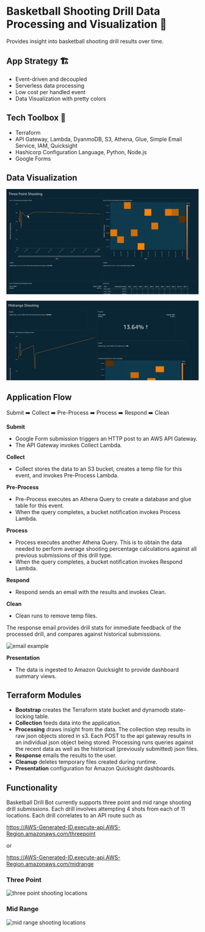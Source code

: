 # Basketball Shooting Drill Data Processing and Visualization :basketball:

Provides insight into basketball shooting drill results over time.

## App Strategy :building_construction:
- Event-driven and decoupled
- Serverless data processing
- Low cost per handled event
- Data Visualization with pretty colors

## Tech Toolbox :toolbox:
- Terraform
- API Gateway, Lambda, DyanmoDB, S3, Athena, Glue, Simple Email Service, IAM, Quicksight
- Hashicorp Configuration Language, Python, Node.js
- Google Forms

## Data Visualization

[![3 Point Dashboard (Click to link to live dashboard)](/img/threepoint_dashboard.png)](https://us-east-1.quicksight.aws.amazon.com/sn/embed/share/accounts/272773485930/dashboards/7ff57b68-48d9-44e0-874d-0f335f1b5471?directory_alias=samtowne-dev)

[![Midrange Dashboard (Click to link to live dashboard)](/img/midrange_dashboard.png)](https://us-east-1.quicksight.aws.amazon.com/sn/embed/share/accounts/272773485930/dashboards/994bad2e-57b3-45c7-bc21-168516fe5a83?directory_alias=samtowne-dev)

## Application Flow

Submit :arrow_right: Collect :arrow_right: Pre-Process :arrow_right: Process :arrow_right: Respond :arrow_right: Clean

**Submit**
- Google Form submission triggers an HTTP post to an AWS API Gateway. 
- The API Gateway invokes Collect Lambda.

**Collect**
- Collect stores the data to an S3 bucket, creates a temp file for this event, and invokes Pre-Process Lambda.

**Pre-Process**
- Pre-Process executes an Athena Query to create a database and glue table for this event.
- When the query completes, a bucket notification invokes Process Lambda.

**Process**
- Process executes another Athena Query. This is to obtain the data needed to perform average shooting percentage calculations against all previous submissions of this drill type.
- When the query completes, a bucket notification invokes Respond Lambda.

**Respond**
- Respond sends an email with the results and invokes Clean. 

**Clean**
- Clean runs to remove temp files.

The response email provides drill stats for immediate feedback of the processed drill, and compares against historical submissions.

![email example](img/email_example.png)

**Presentation**
- The data is ingested to Amazon Quicksight to provide dashboard summary views.

## Terraform Modules
 - **Bootstrap** creates the Terraform state bucket and dynamodb state-locking table.
 - **Collection** feeds data into the application.
 - **Processing** draws insight from the data. The collection step results in raw json objects stored in s3. Each POST to the api gateway results in an individual json object being stored. Processing runs queries against the recent data as well as the historicall (previously submitted) json files.
 - **Response** emails the results to the user.
 - **Cleanup** deletes temporary files created during runtime.
 - **Presentation** configuration for Amazon Quicksight dashboards.

## Functionality
Basketball Drill Bot currently supports three point and mid range shooting drill submissions. Each drill involves attempting 4 shots from each of 11 locations. Each drill correlates to an API route such as 

https://AWS-Generated-ID.execute-api.AWS-Region.amazonaws.com/threepoint

or 

https://AWS-Generated-ID.execute-api.AWS-Region.amazonaws.com/midrange


### Three Point

![three point shooting locations](img/three_point.png)

### Mid Range

![mid range shooting locations](img/mid_range.png)
